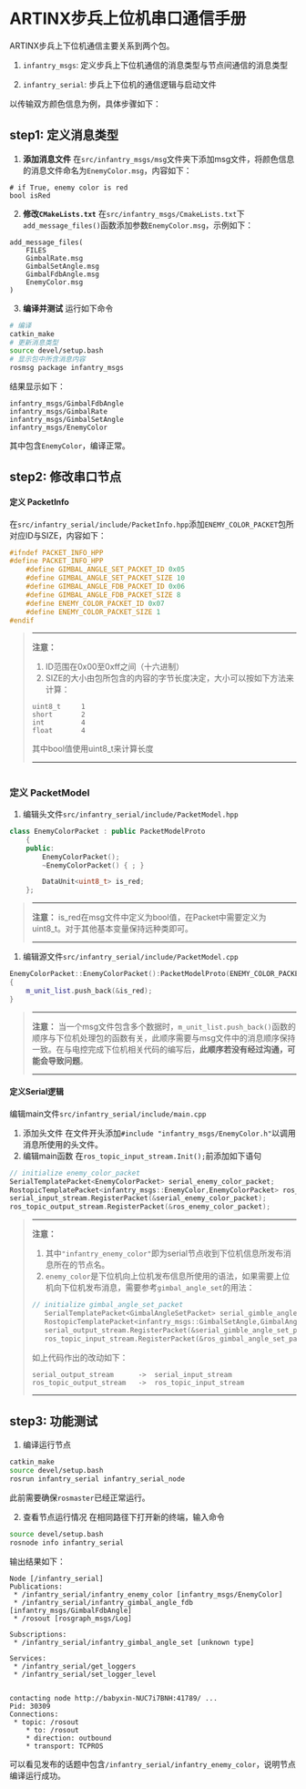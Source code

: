 # ARTINX步兵上位机串口通信手册
ARTINX步兵上下位机通信主要关系到两个包。

1. `infantry_msgs`:   定义步兵上下位机通信的消息类型与节点间通信的消息类型

2. `infantry_serial`: 步兵上下位机的通信逻辑与启动文件

以传输双方颜色信息为例，具体步骤如下：

## step1: 定义消息类型

1. **添加消息文件**
   在`src/infantry_msgs/msg`文件夹下添加msg文件，将颜色信息的消息文件命名为`EnemyColor.msg`，内容如下：
```msg
# if True, enemy color is red
bool isRed
```
2. **修改`CMakeLists.txt`**
    在`src/infantry_msgs/CmakeLists.txt`下`add_message_files()`函数添加参数`EnemyColor.msg`，示例如下：

```
add_message_files(
    FILES
    GimbalRate.msg
    GimbalSetAngle.msg
    GimbalFdbAngle.msg
    EnemyColor.msg
)
```

3. **编译并测试**
运行如下命令
```bash
# 编译
catkin_make
# 更新消息类型
source devel/setup.bash
# 显示包中所含消息内容
rosmsg package infantry_msgs
```
结果显示如下：
```
infantry_msgs/GimbalFdbAngle
infantry_msgs/GimbalRate
infantry_msgs/GimbalSetAngle
infantry_msgs/EnemyColor
```
其中包含`EnemyColor`，编译正常。
   
## step2: 修改串口节点

#### 定义 PacketInfo

在`src/infantry_serial/include/PacketInfo.hpp`添加`ENEMY_COLOR_PACKET`包所对应ID与SIZE，内容如下：
```cpp
#ifndef PACKET_INFO_HPP
#define PACKET_INFO_HPP
    #define GIMBAL_ANGLE_SET_PACKET_ID 0x05
    #define GIMBAL_ANGLE_SET_PACKET_SIZE 10
    #define GIMBAL_ANGLE_FDB_PACKET_ID 0x06
    #define GIMBAL_ANGLE_FDB_PACKET_SIZE 8
    #define ENEMY_COLOR_PACKET_ID 0x07
    #define ENEMY_COLOR_PACKET_SIZE 1
#endif
```
> ****
> **注意：**
>1. ID范围在0x00至0xff之间（十六进制）
>2. SIZE的大小由包所包含的内容的字节长度决定，大小可以按如下方法来计算：
>```
>uint8_t     1
>short       2
>int         4
>float       4
>```
> 其中bool值使用uint8_t来计算长度
> ****
#
### 定义 PacketModel

1. 编辑头文件`src/infantry_serial/include/PacketModel.hpp`

```cpp
class EnemyColorPacket : public PacketModelProto
    {
    public:
        EnemyColorPacket();
        ~EnemyColorPacket() { ; }

        DataUnit<uint8_t> is_red;
    };
```
> ****
> **注意：**
> is_red在msg文件中定义为bool值，在Packet中需要定义为uint8_t。对于其他基本变量保持远种类即可。
> ****


1. 编辑源文件`src/infantry_serial/include/PacketModel.cpp`

```cpp
EnemyColorPacket::EnemyColorPacket():PacketModelProto(ENEMY_COLOR_PACKET_ID, ENEMY_COLOR_PACKET_SIZE)
{
	m_unit_list.push_back(&is_red);
}  
```
> ****
>**注意：** 
> 当一个msg文件包含多个数据时，`m_unit_list.push_back()`函数的顺序与下位机处理包的函数有关，此顺序需要与msg文件中的消息顺序保持一致。在与电控完成下位机相关代码的编写后，**此顺序若没有经过沟通，可能会导致问题**。
> ****

#### 定义Serial逻辑
编辑main文件`src/infantry_serial/include/main.cpp`
1. 添加头文件
在文件开头添加`#include "infantry_msgs/EnemyColor.h"`以调用消息所使用的头文件。
2. 编辑main函数
在`ros_topic_input_stream.Init();`前添加如下语句
```cpp
// initialize enemy_color_packet
SerialTemplatePacket<EnemyColorPacket> serial_enemy_color_packet;
RostopicTemplatePacket<infantry_msgs::EnemyColor,EnemyColorPacket> ros_enemy_color_packet("infantry_enemy_color");
serial_input_stream.RegisterPacket(&serial_enemy_color_packet);
ros_topic_output_stream.RegisterPacket(&ros_enemy_color_packet);
```
> ****
> **注意：**
> 1. 其中`"infantry_enemy_color"`即为serial节点收到下位机信息所发布消息所在的节点名。
> 2. `enemy_color`是下位机向上位机发布信息所使用的语法，如果需要上位机向下位机发布消息，需要参考`gimbal_angle_set`的用法：
> ```cpp
> // initialize gimbal_angle_set_packet
>    SerialTemplatePacket<GimbalAngleSetPacket> serial_gimble_angle_set_packet;
>    RostopicTemplatePacket<infantry_msgs::GimbalSetAngle,GimbalAngleSetPacket> ros_gimbal_angle_set_packet("infantry_gimbal_angle_set");
>    serial_output_stream.RegisterPacket(&serial_gimble_angle_set_packet);
>    ros_topic_input_stream.RegisterPacket(&ros_gimbal_angle_set_packet);
> ```
> 如上代码作出的改动如下：
> ```
> serial_output_stream      ->  serial_input_stream
> ros_topic_output_stream   ->  ros_topic_input_stream
> ```
> ****


## step3: 功能测试

1. 编译运行节点
```bash
catkin_make
source devel/setup.bash
rosrun infantry_serial infantry_serial_node
```
此前需要确保`rosmaster`已经正常运行。

2. 查看节点运行情况
在相同路径下打开新的终端，输入命令
```bash
source devel/setup.bash
rosnode info infantry_serial
```

输出结果如下：
```
Node [/infantry_serial]
Publications: 
 * /infantry_serial/infantry_enemy_color [infantry_msgs/EnemyColor]
 * /infantry_serial/infantry_gimbal_angle_fdb [infantry_msgs/GimbalFdbAngle]
 * /rosout [rosgraph_msgs/Log]

Subscriptions: 
 * /infantry_serial/infantry_gimbal_angle_set [unknown type]

Services: 
 * /infantry_serial/get_loggers
 * /infantry_serial/set_logger_level


contacting node http://babyxin-NUC7i7BNH:41789/ ...
Pid: 30309
Connections:
 * topic: /rosout
    * to: /rosout
    * direction: outbound
    * transport: TCPROS
```
可以看见发布的话题中包含`/infantry_serial/infantry_enemy_color`，说明节点编译运行成功。